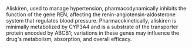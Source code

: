 Aliskiren, used to manage hypertension, pharmacodynamically inhibits the function of the gene REN, affecting the renin-angiotensin-aldosterone system that regulates blood pressure. Pharmacokinetically, aliskiren is minimally metabolized by CYP3A4 and is a substrate of the transporter protein encoded by ABCB1; variations in these genes may influence the drug's metabolism, absorption, and overall efficacy.